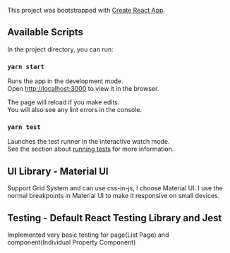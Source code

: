 This project was bootstrapped with [Create React App](https://github.com/facebook/create-react-app).

## Available Scripts

In the project directory, you can run:

### `yarn start`

Runs the app in the development mode.<br />
Open [http://localhost:3000](http://localhost:3000) to view it in the browser.

The page will reload if you make edits.<br />
You will also see any lint errors in the console.

### `yarn test`

Launches the test runner in the interactive watch mode.<br />
See the section about [running tests](https://facebook.github.io/create-react-app/docs/running-tests) for more information.

## UI Library - Material UI

Support Grid System and can use css-in-js, I choose Material UI.
I use the normal breakpoints in Material UI to make it responsive on small devices.

## Testing - Default React Testing Library and Jest

Implemented very basic testing for page(List Page) and component(Individual Property Component)